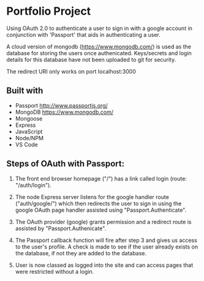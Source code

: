 # Portfolio Project 

Using OAuth 2.0 to authenticate a user to sign in with a google account in conjunction with 'Passport' that aids in authenticating a user.

A cloud version of mongodb (https://www.mongodb.com/) is used as the database for storing the users once authenicated. Keys/secrets and login details for this database have not been uploaded to git for security.

The redirect URI only works on port localhost:3000

## Built with

* Passport http://www.passportjs.org/
* MongoDB https://www.mongodb.com/
* Mongoose
* Express
* JavaScript
* Node/NPM
* VS Code

## Steps of OAuth with Passport:

1. The front end browser homepage ("/") has a link called login (route: "/auth/login").

2. The node Express server listens for the google handler route ("auth/google/") which then redirects the user to sign
in using the google OAuth page handler assisted using "Passport.Authenticate".

3. The OAuth provider (google) grants permission and a redirect route is assisted by "Passport.Authenicate".

4. The Passport callback function will fire after step 3 and gives us access to the user's profile. A check is made to see if the user already exists on the database, if not they are added to the database.

5. User is now classed as logged into the site and can access pages that were restricted without a login.

